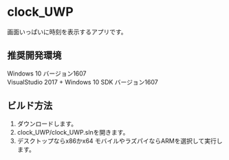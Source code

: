 # clock_UWP
画面いっぱいに時刻を表示するアプリです。

## 推奨開発環境
Windows 10 バージョン1607  
VisualStudio 2017 + Windows 10 SDK バージョン1607

## ビルド方法
1. ダウンロードします。
2. clock_UWP/clock_UWP.slnを開きます。
3. デスクトップならx86かx64 モバイルやラズパイならARMを選択して実行します。
